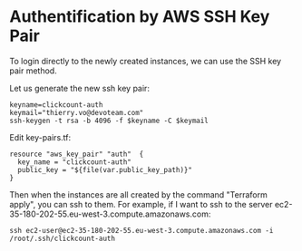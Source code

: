 # Authentification by AWS SSH Key Pair

To login directly to the newly created instances, we can use the SSH key pair method.

Let us generate the new ssh key pair:
```console
keyname=clickcount-auth
keymail="thierry.vo@devoteam.com"
ssh-keygen -t rsa -b 4096 -f $keyname -C $keymail
```

Edit key-pairs.tf:

```console
resource "aws_key_pair" "auth"  {
  key_name = "clickcount-auth"
  public_key = "${file(var.public_key_path)}"
}
```

Then when the instances are all created 
by the command "Terraform apply", you can ssh to them.
For example, if I want to ssh to the server ec2-35-180-202-55.eu-west-3.compute.amazonaws.com:
```console
ssh ec2-user@ec2-35-180-202-55.eu-west-3.compute.amazonaws.com -i /root/.ssh/clickcount-auth
```
